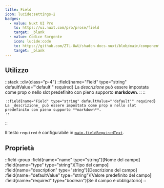 ```yaml
---
title: Field
icon: lucide:settings-2
badges:
  - value: Nuxt UI Pro
    to: https://ui.nuxt.com/pro/prose/field
    target: _blank
  - value: Codice Sorgente
    icon: lucide:code
    to: https://github.com/ZTL-UwU/shadcn-docs-nuxt/blob/main/components/content/Field.vue
    target: _blank
---
```


## Utilizzo

::stack
  ::div{class="p-4"}
    ::field{name="Field" type="string" defaultValue="'default'" required}
    La _descrizione_ può essere impostata come prop o nello slot predefinito con pieno supporto **markdown**.
    ::
  ::
  ```mdc
  ::field{name="Field" type="string" defaultValue="'default'" required}
  La _descrizione_ può essere impostata come prop o nello slot predefinito con pieno supporto **markdown**.
  ::
  ```
::

Il testo `required` è configurabile in [`main.fieldRequiredText`](/api/configuration/shadcn-docs#main).

## Proprietà

::field-group
  :field{name="name" type="string"}[Nome del campo]
  :field{name="type" type="string"}[Tipo del campo]
  :field{name="description" type="string"}[Descrizione del campo]
  :field{name="defaultValue" type="string"}[Valore predefinito del campo]
  :field{name="required" type="boolean"}[Se il campo è obbligatorio]
::
